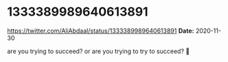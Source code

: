 # 1333389989640613891
https://twitter.com/AliAbdaal/status/1333389989640613891
**Date:** 2020-11-30

are you trying to succeed? or are you trying to try to succeed? 🤔
